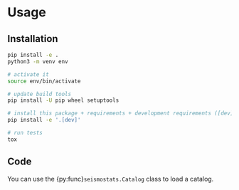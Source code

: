 # Usage

## Installation

```bash
pip install -e .
python3 -m venv env

# activate it
source env/bin/activate

# update build tools
pip install -U pip wheel setuptools

# install this package + requirements + development requirements ([dev])
pip install -e '.[dev]'

# run tests
tox
```

## Code
You can use the {py:func}`seismostats.Catalog` class to load a catalog.